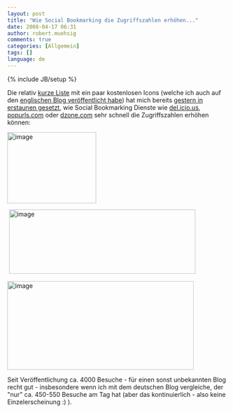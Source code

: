 ```yaml
---
layout: post
title: "Wie Social Bookmarking die Zugriffszahlen erhöhen..."
date: 2008-04-17 06:31
author: robert.muehsig
comments: true
categories: [Allgemein]
tags: []
language: de
---
```

{% include JB/setup %}
<p>Die relativ <a href="{{BASE_PATH}}/2008/04/15/icons-icons-icons-kostenlos/">kurze Liste</a> mit ein paar kostenlosen Icons (welche ich auch auf den <a href="{{BASE_PATH}}-in/2008/04/15/icons-icons-icons-for-free/">englischen Blog veröffentlicht habe</a>) hat mich bereits <a href="{{BASE_PATH}}/2008/04/16/kostenlos-ist-beliebt/">gestern in erstaunen gesetzt</a>, wie Social Bookmarking Dienste wie <a href="http://del.icio.us/">del.icio.us</a>, <a href="http://popurls.com/">popurls.com</a> oder <a href="dzone.com">dzone.com</a> sehr schnell die Zugriffszahlen erhöhen können:</p> <p><a href="{{BASE_PATH}}/assets/wp-images/image388.png"><img style="border-right: 0px; border-top: 0px; border-left: 0px; border-bottom: 0px" height="163" alt="image" src="{{BASE_PATH}}/assets/wp-images/image-thumb367.png" width="203" border="0"></a> </p> <p>&nbsp;<a href="{{BASE_PATH}}/assets/wp-images/image389.png"><img style="border-right: 0px; border-top: 0px; border-left: 0px; border-bottom: 0px" height="147" alt="image" src="{{BASE_PATH}}/assets/wp-images/image-thumb368.png" width="426" border="0"></a> </p> <p><a href="{{BASE_PATH}}/assets/wp-images/image390.png"><img style="border-right: 0px; border-top: 0px; border-left: 0px; border-bottom: 0px" height="203" alt="image" src="{{BASE_PATH}}/assets/wp-images/image-thumb369.png" width="426" border="0"></a></p> <p>Seit Veröffentlichung ca. 4000 Besuche - für einen sonst unbekannten Blog recht gut - insbesondere wenn ich mit dem deutschen Blog vergleiche, der "nur" ca. 450-550 Besuche am Tag hat (aber das kontinuierlich - also keine Einzelerscheinung :) ).</p>
